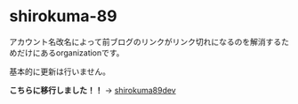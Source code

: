 # shirokuma-89

アカウント名改名によって前ブログのリンクがリンク切れになるのを解消するためだけにあるorganizationです。

基本的に更新は行いません。

**こちらに移行しました！！** → [shirokuma89dev](https://github.com/shirokuma89dev)
